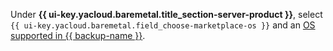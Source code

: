 Under **{{ ui-key.yacloud.baremetal.title_section-server-product }}**, select `{{ ui-key.yacloud.baremetal.field_choose-marketplace-os }}` and an [OS supported in {{ backup-name }}](#os-support).